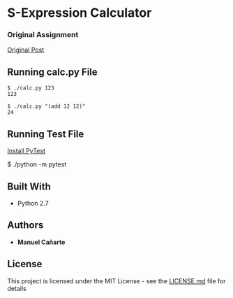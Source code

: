 # S-Expression Calculator

### Original Assignment

[Original Post](https://gist.github.com/rraval/2ef5e2ff228e022653db2055fc12ea9d)

## Running calc.py File
    $ ./calc.py 123
    123

    $ ./calc.py "(add 12 12)"
    24

## Running Test File

[Install PyTest](https://docs.pytest.org/en/latest/getting-started.html)

 $ ./python -m pytest

## Built With

* Python 2.7

## Authors

* **Manuel Cañarte** 

## License

This project is licensed under the MIT License - see the [LICENSE.md](LICENSE.md) file for details

